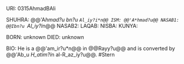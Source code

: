 URI: 0315AhmadBAli

SHUHRA: @@'A*hmad?u bn?u `Al_iy?i*n@@
ISM: @@'A*hmad?u@@
NASAB1: @@Ibn?u `Al_iy?i*n@@
NASAB2: 
LAQAB: 
NISBA: 
KUNYA: 

BORN: unknown
DIED: unknown

BIO: He is a @@'am_ir?u*n@@ in @@Rayy?u@@ and is converted by @@'Ab_u *H_atim?i*n al-R_az_iy?u@@. #Stern
